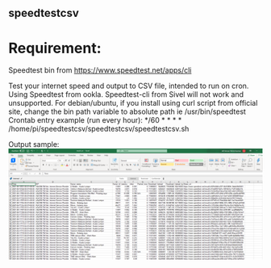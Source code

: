 ## speedtestcsv
# Requirement:

Speedtest bin from https://www.speedtest.net/apps/cli

Test your internet speed and output to CSV file, intended to run on cron. Using Speedtest from ookla. Speedtest-cli from Sivel will not work and unsupported. For debian/ubuntu, if you install using curl script from official site, change the bin path variable to absolute path ie /usr/bin/speedtest    
Crontab entry example (run every hour): */60 * * * * /home/pi/speedtestcsv/speedtestcsv/speedtestcsv.sh


Output sample:
![Sample result](https://github.com/aliefamzari/speedtestcsv/blob/main/img/excelspeedtest.PNG?raw=true "Optional Title")
